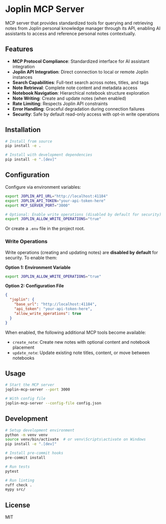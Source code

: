 # Joplin MCP Server

MCP server that provides standardized tools for querying and retrieving notes from Joplin personal knowledge manager through its API, enabling AI assistants to access and reference personal notes contextually.

## Features

- **MCP Protocol Compliance**: Standardized interface for AI assistant integration
- **Joplin API Integration**: Direct connection to local or remote Joplin instances
- **Search Capabilities**: Full-text search across notes, titles, and tags
- **Note Retrieval**: Complete note content and metadata access
- **Notebook Navigation**: Hierarchical notebook structure exploration
- **Note Writing**: Create and update notes (when enabled)
- **Rate Limiting**: Respects Joplin API constraints
- **Error Handling**: Graceful degradation during connection failures
- **Security**: Safe by default read-only access with opt-in write operations

## Installation

```bash
# Install from source
pip install -e .

# Install with development dependencies
pip install -e ".[dev]"
```

## Configuration

Configure via environment variables:

```bash
export JOPLIN_API_URL="http://localhost:41184"
export JOPLIN_API_TOKEN="your-api-token-here"
export MCP_SERVER_PORT="3000"

# Optional: Enable write operations (disabled by default for security)
export JOPLIN_ALLOW_WRITE_OPERATIONS="true"
```

Or create a `.env` file in the project root.

### Write Operations

Write operations (creating and updating notes) are **disabled by default** for security. To enable them:

**Option 1: Environment Variable**
```bash
export JOPLIN_ALLOW_WRITE_OPERATIONS="true"
```

**Option 2: Configuration File**
```json
{
  "joplin": {
    "base_url": "http://localhost:41184",
    "api_token": "your-api-token-here",
    "allow_write_operations": true
  }
}
```

When enabled, the following additional MCP tools become available:
- `create_note`: Create new notes with optional content and notebook placement
- `update_note`: Update existing note titles, content, or move between notebooks

## Usage

```bash
# Start the MCP server
joplin-mcp-server --port 3000

# With config file
joplin-mcp-server --config-file config.json
```

## Development

```bash
# Setup development environment
python -m venv venv
source venv/bin/activate  # or venv\Scripts\activate on Windows
pip install -e ".[dev]"

# Install pre-commit hooks
pre-commit install

# Run tests
pytest

# Run linting
ruff check .
mypy src/
```

## License

MIT